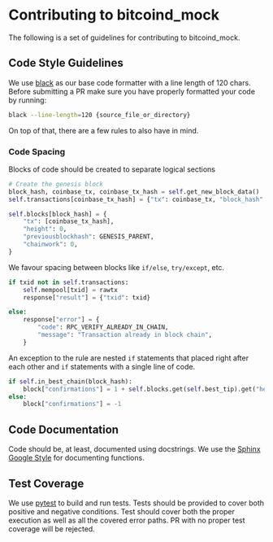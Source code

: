 # Contributing to bitcoind_mock

The following is a set of guidelines for contributing to bitcoind_mock.

## Code Style Guidelines
We use [black](https://github.com/psf/black) as our base code formatter with a line length of 120 chars. Before submitting a PR make sure you have properly formatted your code by running:

```bash
black --line-length=120 {source_file_or_directory}
```
On top of that, there are a few rules to also have in mind.

### Code Spacing
Blocks of code should be created to separate logical sections

```python
# Create the genesis block
block_hash, coinbase_tx, coinbase_tx_hash = self.get_new_block_data()
self.transactions[coinbase_tx_hash] = {"tx": coinbase_tx, "block_hash": block_hash}

self.blocks[block_hash] = {
    "tx": [coinbase_tx_hash],
    "height": 0,
    "previousblockhash": GENESIS_PARENT,
    "chainwork": 0,
}
```
We favour spacing between blocks like `if/else`, `try/except`, etc.

```python
if txid not in self.transactions:
    self.mempool[txid] = rawtx
    response["result"] = {"txid": txid}

else:
    response["error"] = {
        "code": RPC_VERIFY_ALREADY_IN_CHAIN,
        "message": "Transaction already in block chain",
    }
```

An exception to the rule are nested `if` statements that placed right after each other and `if` statements with a single line of code.

```python
if self.in_best_chain(block_hash):
    block["confirmations"] = 1 + self.blocks.get(self.best_tip).get("height") - block.get("height")
else:
    block["confirmations"] = -1
```

## Code Documentation
Code should be, at least, documented using docstrings. We use the [Sphinx Google Style](https://www.sphinx-doc.org/en/master/usage/extensions/example_google.html#example-google) for documenting functions.

## Test Coverage
We use [pytest](https://docs.pytest.org/en/latest/) to build and run tests. Tests should be provided to cover both positive and negative conditions. Test should cover both the proper execution as well as all the covered error paths. PR with no proper test coverage will be rejected. 


